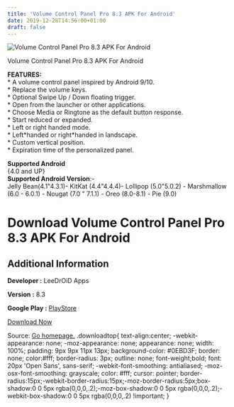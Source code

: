 ```yaml
---
title: 'Volume Control Panel Pro 8.3 APK For Android'
date: 2019-12-28T14:56:00+01:00
draft: false
---
```


![Volume Control Panel Pro 8.3 APK For Android](https://i1.wp.com/apkhome.net/wp-content/uploads/2019/12/Volume-Control-Panel-Pro-8.3.png "Volume Control Panel Pro 8.3 APK For Android")

  

Volume Control Panel Pro 8.3 APK For Android

**FEATURES:**  
\* A volume control panel inspired by Android 9/10.  
\* Replace the volume keys.  
\* Optional Swipe Up / Down floating trigger.  
\* Open from the launcher or other applications.  
\* Choose Media or Ringtone as the default button response.  
\* Start reduced or expanded.  
\* Left or right handed mode.  
\* Left\*handed or right\*handed in landscape.  
\* Custom vertical position.  
\* Expiration time of the personalized panel.

**Supported Android**  
{4.0 and UP}  
**Supported Android Version**:-  
Jelly Bean(4.1"4.3.1)- KitKat (4.4"4.4.4)- Lollipop (5.0"5.0.2) - Marshmallow (6.0 - 6.0.1) - Nougat (7.0 " 7.1.1) - Oreo (8.0-8.1) - Pie (9.0)

Download Volume Control Panel Pro 8.3 APK For Android
=====================================================

Additional Information
----------------------

**Developer :** LeeDrOiD Apps

**Version :** 8.3

**Google Play :** [PlayStore](https://play.google.com/store/apps/details?id=leedroiddevelopments.volumepanel)

  

[Download Now](https://store4app.co/post/volume-control-panel-pro-8-3-apk-for-android_1577541228)

  
Source: [Go homepage.](https://store4app.co/post/volume-control-panel-pro-8-3-apk-for-android_1577541228) .downloadtop{ text-align:center; -webkit-appearance: none; -moz-appearance: none; appearance: none; width: 100%; padding: 9px 9px 11px 13px; background-color: #0EBD3F; border: none; color:#fff; border-radius: 3px; outline: none; font-weight;bold; font: 20px 'Open Sans', sans-serif; -webkit-font-smoothing: antialiased; -moz-osx-font-smoothing: grayscale; color: #fff; cursor: pointer; border-radius:15px;-webkit-border-radius:15px;-moz-border-radius:5px;box-shadow:0 0 5px rgba(0,0,0,.2);-moz-box-shadow:0 0 5px rgba(0,0,0,.2);-webkit-box-shadow:0 0 5px rgba(0,0,0,.2) !important; }